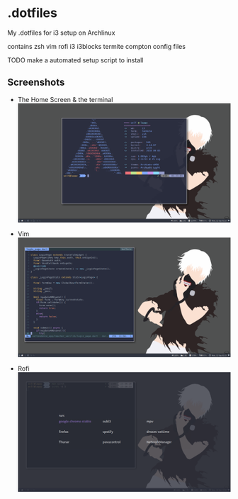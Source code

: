 #   .dotfiles

My .dotfiles for i3 setup on Archlinux

contains zsh vim rofi i3 i3blocks termite compton config files 

TODO make a automated setup script to install

Screenshots
------------

* The Home Screen & the terminal
![home-screen](https://github.com/Wolfattackx/.dotfiles/blob/master/screenshots/2018-09-12-012311_1366x768_scrot.png)

* Vim
![vim](https://github.com/Wolfattackx/.dotfiles/blob/master/screenshots/2018-09-12-011944_1366x768_scrot.png)

* Rofi
![rofi](https://github.com/Wolfattackx/.dotfiles/blob/master/screenshots/2018-09-10-235650_1366x768_scrot.png)
